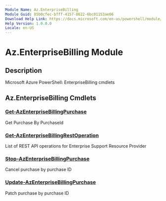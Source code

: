 ```yaml
---
Module Name: Az.EnterpriseBilling
Module Guid: 85b0cfec-bfff-4157-8622-6bc01153ae06
Download Help Link: https://docs.microsoft.com/en-us/powershell/module/az.enterprisebilling
Help Version: 1.0.0.0
Locale: en-US
---
```


# Az.EnterpriseBilling Module
## Description
Microsoft Azure PowerShell: EnterpriseBilling cmdlets

## Az.EnterpriseBilling Cmdlets
### [Get-AzEnterpriseBillingPurchase](Get-AzEnterpriseBillingPurchase.md)
Get Purchase By PurchaseId

### [Get-AzEnterpriseBillingRestOperation](Get-AzEnterpriseBillingRestOperation.md)
List of REST API operations for Enterprise Support Resource Provider

### [Stop-AzEnterpriseBillingPurchase](Stop-AzEnterpriseBillingPurchase.md)
Cancel purchase by purchase ID

### [Update-AzEnterpriseBillingPurchase](Update-AzEnterpriseBillingPurchase.md)
Patch purchase by purchase ID

